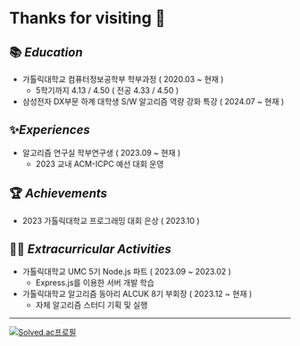 
# Thanks for visiting 👋



## 📚 *Education*

- 가톨릭대학교 컴퓨터정보공학부 학부과정 ( 2020.03 ~ 현재 )
    - 5학기까지 4.13 / 4.50 ( 전공 4.33 / 4.50 )
- 삼성전자 DX부문 하계 대학생 S/W 알고리즘 역량 강화 특강 ( 2024.07 ~ 현재 )

   

## ✨*Experiences*

- 알고리즘 연구실 학부연구생 ( 2023.09 ~ 현재 )
    - 2023 교내 ACM-ICPC 예선 대회 운영



## 🏆 *Achievements*

- 2023 가톨릭대학교 프로그래밍 대회 은상 ( 2023.10 )


## 👨‍💻 *Extracurricular Activities*

- 가톨릭대학교 UMC 5기 Node.js 파트 ( 2023.09 ~ 2023.02 )
    - Express.js를 이용한 서버 개발 학습
- 가톨릭대학교 알고리즘 동아리 ALCUK 8기 부회장 ( 2023.12 ~ 현재 )
    - 자체 알고리즘 스터디 기획 및 실행



---

[![Solved.ac프로필](http://mazassumnida.wtf/api/v2/generate_badge?boj=gh08077)](https://solved.ac/gh08077)
<!-- <img src="http://mazandi.herokuapp.com/api?handle=gh08077&theme=warm"/> -->





<!--
<a herf="https://5-ms.tistory.com/"><img src="https://img.shields.io/badge/Tistory-000000?style=flat-square&logo=Tistory&logoColor=white"/></a>
<a herf="https://5-ms.tistory.com/"><img src="https://img.shields.io/badge/Instagram-E4405F?style=flat-square&logo=Instagram&logoColor=white"/></a>
-->

<!--
**oms01/oms01** is a ✨ _special_ ✨ repository because its `README.md` (this file) appears on your GitHub profile.

Here are some ideas to get you started:

- 🔭 I’m currently working on ...
- 🌱 I’m currently learning ...
- 👯 I’m looking to collaborate on ...
- 🤔 I’m looking for help with ...
- 💬 Ask me about ...
- 📫 How to reach me: ...
- 😄 Pronouns: ...
- ⚡ Fun fact: ...
-->
